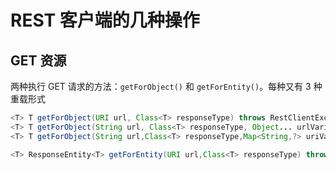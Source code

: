 # REST 客户端的几种操作

## GET 资源

两种执行 GET 请求的方法：`getForObject()` 和 `getForEntity()`。每种又有 3 种重载形式

```java
<T> T getForObject(URI url, Class<T> responseType) throws RestClientException ;
<T> T getForObject(String url, Class<T> responseType, Object... urlVariable) throws ...;
<T> T getForObject(String url,Class<T> responseType,Map<String,?> uriVariables) throws ... ;

<T> ResponseEntity<T> getForEntity(URI url,Class<T> responseType) throws ...;                                          
```